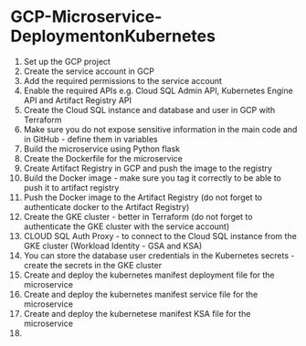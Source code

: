 # GCP-Microservice-DeploymentonKubernetes

1. Set up the GCP project 
2. Create the service account in GCP
3. Add the required permissions to the service account
4. Enable the required APIs e.g. Cloud SQL Admin API, Kubernetes Engine API and Artifact Registry API
5. Create the Cloud SQL instance and database and user in GCP with Terraform 
6. Make sure you do not expose sensitive information in the main code and in GitHub - define them in variables
7. Build the microservice using Python flask 
8. Create the Dockerfile for the microservice 
9. Create Artifact Registry in GCP and push the image to the registry
10. Build the Docker image - make sure you tag it correctly to be able to push it to artifact registry
11. Push the Docker image to the Artifact Registry (do not forget to authenticate docker to the Artifact Registry)
12. Create the GKE cluster - better in Terraform  (do not forget to authenticate the GKE cluster with the service account)
13. CLOUD SQL Auth Proxy - to connect to the Cloud SQL instance from the GKE cluster (Workload Identity - GSA and KSA)
14. You can store the database user credentials in the Kubernetes secrets - create the secrets in the GKE cluster
15. Create and deploy the kubernetes manifest deployment file for the microservice
16. Create and deploy the kubernetes manifest service file for the microservice
17. Create and deploy the kubernetese manifest KSA file for the microservice
18. 

